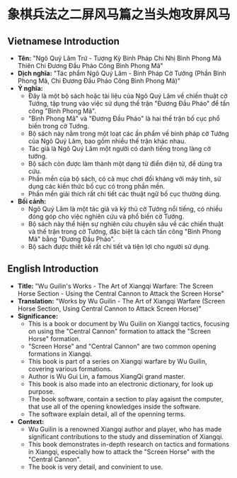 # 象棋兵法之二屏风马篇之当头炮攻屏风马

## Vietnamese Introduction

* **Tên:** "Ngô Quý Lâm Trứ - Tượng Kỳ Binh Pháp Chi Nhị Bình Phong Mã Thiên Chi Đương Đầu Pháo Công Bình Phong Mã"
* **Dịch nghĩa:** "Tác phẩm Ngô Quý Lâm - Binh Pháp Cờ Tướng (Phần Bình Phong Mã, Chi Đương Đầu Pháo Công Bình Phong Mã)"
* **Ý nghĩa:**
    * Đây là một bộ sách hoặc tài liệu của Ngô Quý Lâm về chiến thuật cờ Tướng, tập trung vào việc sử dụng thế trận "Đương Đầu Pháo" để tấn công "Bình Phong Mã".
    * "Bình Phong Mã" và "Đương Đầu Pháo" là hai thế trận bố cục phổ biến trong cờ Tướng.
    * Bộ sách này nằm trong một loạt các ấn phẩm về binh pháp cờ Tướng của Ngô Quý Lâm, bao gồm nhiều thế trận khác nhau.
    * Tác giả là Ngô Quý Lâm một người có danh tiếng trong làng cờ tướng.
    * Bộ sách còn được làm thành một dạng từ điển điện tử, để dùng tra cứu.
    * Phần mền của bộ sách, có cả mục chơi đối kháng với máy tính, sử dụng các kiến thức bố cục có trong phần mền.
    * Phần mền giải thích rất chi tiết các thuật ngữ bố cục thường dùng.
* **Bối cảnh:**
    * Ngô Quý Lâm là một tác giả và kỳ thủ cờ Tướng nổi tiếng, có nhiều đóng góp cho việc nghiên cứu và phổ biến cờ Tướng.
    * Bộ sách này thể hiện sự nghiên cứu chuyên sâu về các chiến thuật và thế trận trong cờ Tướng, đặc biệt là cách tấn công "Bình Phong Mã" bằng "Đương Đầu Pháo".
    * Bộ sách được thiết kế rất chi tiết và tiện lợi cho người sử dụng.

## English Introduction

* **Title:** "Wu Guilin's Works - The Art of Xiangqi Warfare: The Screen Horse Section - Using the Central Cannon to Attack the Screen Horse"
* **Translation:** "Works by Wu Guilin - The Art of Xiangqi Warfare (Screen Horse Section, Using Central Cannon to Attack Screen Horse)"
* **Significance:**
    * This is a book or document by Wu Guilin on Xiangqi tactics, focusing on using the "Central Cannon" formation to attack the "Screen Horse" formation.
    * "Screen Horse" and "Central Cannon" are two common opening formations in Xiangqi.
    * This book is part of a series on Xiangqi warfare by Wu Guilin, covering various formations.
    * Author is Wu Gui Lin, a famous XiangQi grand master.
    * This book is also made into an electronic dictionary, for look up purpose.
    * The book software, contain a section to play agaisnt the computer, that use all of the opening knowledges inside the software.
    * The software explain detail, all of the openning terms.
* **Context:**
    * Wu Guilin is a renowned Xiangqi author and player, who has made significant contributions to the study and dissemination of Xiangqi.
    * This book demonstrates in-depth research on tactics and formations in Xiangqi, especially how to attack the "Screen Horse" with the "Central Cannon".
    * The book is very detail, and convinient to use.